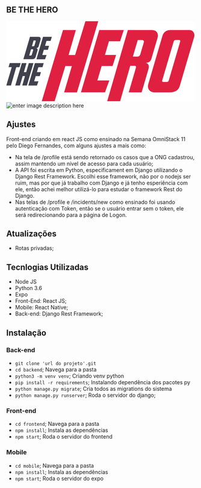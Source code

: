 ## BE THE HERO
![enter image description here](https://github.com/bonfimjustino7/bethehero/blob/master/frontend/src/assets/logo.svg) 
![enter image description here](https://miro.medium.com/max/600/1*N5Iep1wJY1iXgMzpHxzE8w.png)

## Ajustes
Front-end criando em react JS como ensinado na Semana OmniStack 11 pelo Diego Fernandes, com alguns ajustes a mais como: 
- Na tela de /profile está sendo retornado os casos que a ONG cadastrou, assim mantendo um nível de acesso para cada usuário;
- A API foi escrita em Python, especificament em Django utilizando o Django Rest Framework. Escolhi esse framework, não por o nodejs ser ruim, mas por que já trabalho com Django e já tenho esperiência com ele, então achei melhor utilizá-lo para estudar o framework Rest do Django.
- Nas telas de /profile e /incidents/new como ensinado foi usando autenticação com Token, então se o usuário entrar sem o token, ele será redirecionando para a página de Logon.

## Atualizações
- Rotas privadas;


## Tecnlogias Utilizadas
- Node JS
- Python 3.6
- Expo
- Front-End: React JS;
- Mobile: React Native;
- Back-end: Django Rest Framework;

## Instalação
### Back-end
- `git clone 'url do projeto'.git`
- `cd backend`; Navega para a pasta
- `python3 -m venv venv`; Criando venv python
- `pip install -r requirements`; Instalando dependência dos pacotes py
- `python manage.py migrate`; Cria todos as migrations do sistema
- `python manage.py runserver`; Roda o servidor do django;

### Front-end
- `cd frontend`; Navega para a pasta
- `npm install`; Instala as dependências
- `npm start`; Roda o servidor do frontend

### Mobile
- `cd mobile`; Navega para a pasta
- `npm install`; Instala as dependências
- `npm start`; Roda o servidor do expo

